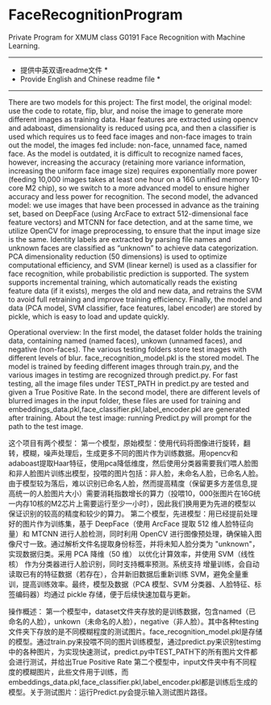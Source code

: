 # FaceRecognitionProgram
Private Program for XMUM class G0191 Face Recognition with Machine Learning.

******************************************* 
* 提供中英双语readme文件			  *
* Provide English and Chinese readme file *
*******************************************

There are two models for this project:
The first model, the original model: use the code to rotate, flip, blur, and noise the image to generate more different images as training data. Haar features are extracted using opencv and adaboast, dimensionality is reduced using pca, and then a classifier is used which requires us to feed face images and non-face images to train out the model, the images fed include: non-face, unnamed face, named face. As the model is outdated, it is difficult to recognize named faces, however, increasing the accuracy (retaining more variance information, increasing the uniform face image size) requires exponentially more power (feeding 10,000 images takes at least one hour on a 16G unified memory 10-core M2 chip), so we switch to a more advanced model to ensure higher accuracy and less power for recognition.
The second model, the advanced model: we use images that have been processed in advance as the training set, based on DeepFace (using ArcFace to extract 512-dimensional face feature vectors) and MTCNN for face detection, and at the same time, we utilize OpenCV for image preprocessing, to ensure that the input image size is the same. Identity labels are extracted by parsing file names and unknown faces are classified as “unknown” to achieve data categorization. PCA dimensionality reduction (50 dimensions) is used to optimize computational efficiency, and SVM (linear kernel) is used as a classifier for face recognition, while probabilistic prediction is supported. The system supports incremental training, which automatically reads the existing feature data (if it exists), merges the old and new data, and retrains the SVM to avoid full retraining and improve training efficiency. Finally, the model and data (PCA model, SVM classifier, face features, label encoder) are stored by pickle, which is easy to load and update quickly.

Operational overview:
In the first model, the dataset folder holds the training data, containing named (named faces), unkown (unnamed faces), and negative (non-faces). The various testing folders store test images with different levels of blur. face_recognition_model.pkl is the stored model. The model is trained by feeding different images through train.py, and the various images in testimg are recognized through predict.py. For fast testing, all the image files under TEST_PATH in predict.py are tested and given a True Positive Rate.
In the second model, there are different levels of blurred images in the input folder, these files are used for training and embeddings_data.pkl,face_classifier.pkl,label_encoder.pkl are generated after training. About the test image: running Predict.py will prompt for the path to the test image.

这个项目有两个模型：
第一个模型，原始模型：使用代码将图像进行旋转，翻转，模糊，噪声处理后，生成更多不同的图片作为训练数据。用opencv和adaboast提取Haar特征，使用pca降低维度，然后使用分类器需要我们喂人脸图和非人脸图片训练出模型，投喂的图片包括：非人脸，未命名人脸，已命名人脸。由于模型较为落后，难以识别已命名人脸，然而提高精度（保留更多方差信息,提高统一的人脸图片大小）需要消耗指数增长的算力（投喂10，000张图片在16G统一内存10核的M2芯片上需要运行至少一小时），因此我们换用更为先进的模型以保证识别的较高的精度和较少的算力。
第二个模型，先进模型：用已经提前处理好的图片作为训练集，基于 DeepFace（使用 ArcFace 提取 512 维人脸特征向量）和 MTCNN 进行人脸检测，同时利用 OpenCV 进行图像预处理，确保输入图像尺寸一致。通过解析文件名提取身份标签，并将未知人脸分类为 "unknown"，实现数据归类。采用 PCA 降维（50 维） 以优化计算效率，并使用 SVM（线性核） 作为分类器进行人脸识别，同时支持概率预测。系统支持 增量训练，会自动读取已有的特征数据（若存在），合并新旧数据后重新训练 SVM，避免全量重训，提高训练效率。最终，模型及数据（PCA 模型、SVM 分类器、人脸特征、标签编码器）均通过 pickle 存储，便于后续快速加载与更新。

操作概述：
第一个模型中，dataset文件夹存放的是训练数据，包含named（已命名的人脸），unkown（未命名的人脸），negative（非人脸）。其中各种testing文件夹下存放的是不同模糊程度的测试图片。face_recognition_model.pkl是存储的模型。通过train.py来投喂不同的图片训练模型，通过predict.py来识别testimg中的各种图片，为实现快速测试，predict.py中TEST_PATH下的所有图片文件都会进行测试，并给出True Positive Rate
第二个模型中，input文件夹中有不同程度的模糊图片，此些文件用于训练，而embeddings_data.pkl,face_classifier.pkl,label_encoder.pkl都是训练后生成的模型。关于测试图片：运行Predict.py会提示输入测试图片路径。